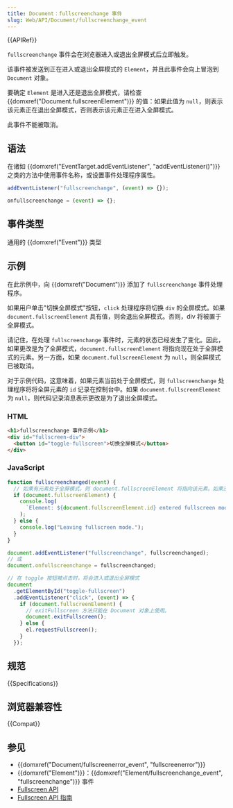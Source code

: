 ```yaml
---
title: Document：fullscreenchange 事件
slug: Web/API/Document/fullscreenchange_event
---
```


{{APIRef}}

`fullscreenchange` 事件会在浏览器进入或退出全屏模式后立即触发。

该事件被发送到正在进入或退出全屏模式的 `Element`，并且此事件会向上冒泡到 `Document` 对象。

要确定 `Element` 是进入还是退出全屏模式，请检查 {{domxref("Document.fullscreenElement")}} 的值：如果此值为 `null`，则表示该元素正在退出全屏模式，否则表示该元素正在进入全屏模式。

此事件不能被取消。

## 语法

在诸如 {{domxref("EventTarget.addEventListener", "addEventListener()")}} 之类的方法中使用事件名称，或设置事件处理程序属性。

```js
addEventListener("fullscreenchange", (event) => {});

onfullscreenchange = (event) => {};
```

## 事件类型

通用的 {{domxref("Event")}} 类型

## 示例

在此示例中，向 {{domxref("Document")}} 添加了 `fullscreenchange` 事件处理程序。

如果用户单击"切换全屏模式"按钮，`click` 处理程序将切换 `div` 的全屏模式。如果 `document.fullscreenElement` 具有值，则会退出全屏模式。否则，div 将被置于全屏模式。

请记住，在处理 `fullscreenchange` 事件时，元素的状态已经发生了变化。因此，如果更改是为了全屏模式，`document.fullscreenElement` 将指向现在处于全屏模式的元素。另一方面，如果 `document.fullscreenElement` 为 `null`，则全屏模式已被取消。

对于示例代码，这意味着，如果元素当前处于全屏模式，则 `fullscreenchange` 处理程序将将全屏元素的 `id` 记录在控制台中。如果 `document.fullscreenElement` 为 `null`，则代码记录消息表示更改是为了退出全屏模式。

### HTML

```html
<h1>fullscreenchange 事件示例</h1>
<div id="fullscreen-div">
  <button id="toggle-fullscreen">切换全屏模式</button>
</div>
```

### JavaScript

```js
function fullscreenchanged(event) {
  // 如果有元素处于全屏模式，则 document.fullscreenElement 将指向该元素。如果没有元素处于全屏模式，则该属性的值为 null。
  if (document.fullscreenElement) {
    console.log(
      `Element: ${document.fullscreenElement.id} entered fullscreen mode.`
    );
  } else {
    console.log("Leaving fullscreen mode.");
  }
}

document.addEventListener("fullscreenchange", fullscreenchanged);
// 或
document.onfullscreenchange = fullscreenchanged;

// 在 toggle 按钮被点击时，将会进入或退出全屏模式
document
  .getElementById("toggle-fullscreen")
  .addEventListener("click", (event) => {
    if (document.fullscreenElement) {
      // exitFullscreen 方法只能在 Document 对象上使用。
      document.exitFullscreen();
    } else {
      el.requestFullscreen();
    }
  });
```

## 规范

{{Specifications}}

## 浏览器兼容性

{{Compat}}

## 参见

- {{domxref("Document/fullscreenerror_event", "fullscreenerror")}}
- {{domxref("Element")}}：{{domxref("Element/fullscreenchange_event", "fullscreenchange")}} 事件
- [Fullscreen API](/ja/docs/Web/API/Fullscreen_API)
- [Fullscreen API 指南](/ja/docs/Web/API/Fullscreen_API/Guide)
